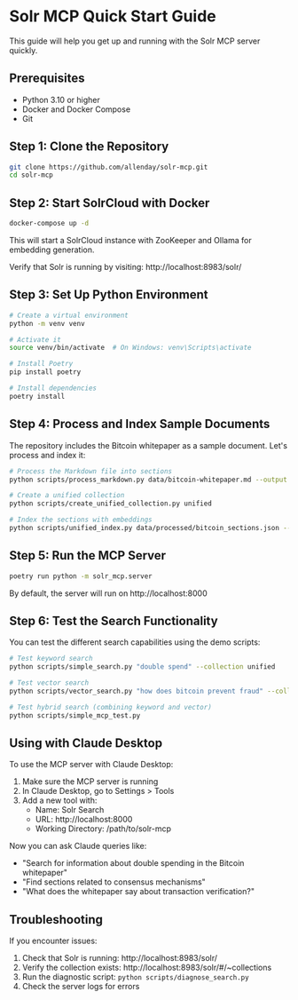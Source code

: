 # Solr MCP Quick Start Guide

This guide will help you get up and running with the Solr MCP server quickly.

## Prerequisites

- Python 3.10 or higher
- Docker and Docker Compose
- Git

## Step 1: Clone the Repository

```bash
git clone https://github.com/allenday/solr-mcp.git
cd solr-mcp
```

## Step 2: Start SolrCloud with Docker

```bash
docker-compose up -d
```

This will start a SolrCloud instance with ZooKeeper and Ollama for embedding generation.

Verify that Solr is running by visiting: http://localhost:8983/solr/

## Step 3: Set Up Python Environment

```bash
# Create a virtual environment
python -m venv venv

# Activate it
source venv/bin/activate  # On Windows: venv\Scripts\activate

# Install Poetry
pip install poetry

# Install dependencies
poetry install
```

## Step 4: Process and Index Sample Documents

The repository includes the Bitcoin whitepaper as a sample document. Let's process and index it:

```bash
# Process the Markdown file into sections
python scripts/process_markdown.py data/bitcoin-whitepaper.md --output data/processed/bitcoin_sections.json

# Create a unified collection
python scripts/create_unified_collection.py unified

# Index the sections with embeddings
python scripts/unified_index.py data/processed/bitcoin_sections.json --collection unified
```

## Step 5: Run the MCP Server

```bash
poetry run python -m solr_mcp.server
```

By default, the server will run on http://localhost:8000

## Step 6: Test the Search Functionality

You can test the different search capabilities using the demo scripts:

```bash
# Test keyword search
python scripts/simple_search.py "double spend" --collection unified

# Test vector search
python scripts/vector_search.py "how does bitcoin prevent fraud" --collection unified

# Test hybrid search (combining keyword and vector)
python scripts/simple_mcp_test.py
```

## Using with Claude Desktop

To use the MCP server with Claude Desktop:

1. Make sure the MCP server is running
2. In Claude Desktop, go to Settings > Tools
3. Add a new tool with:
   - Name: Solr Search
   - URL: http://localhost:8000
   - Working Directory: /path/to/solr-mcp

Now you can ask Claude queries like:
- "Search for information about double spending in the Bitcoin whitepaper"
- "Find sections related to consensus mechanisms"
- "What does the whitepaper say about transaction verification?"

## Troubleshooting

If you encounter issues:

1. Check that Solr is running: http://localhost:8983/solr/
2. Verify the collection exists: http://localhost:8983/solr/#/~collections
3. Run the diagnostic script: `python scripts/diagnose_search.py`
4. Check the server logs for errors